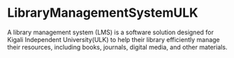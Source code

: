# LibraryManagementSystemULK
A library management system (LMS) is a software solution designed for Kigali Independent University(ULK) to help their library efficiently manage their resources, including books, journals, digital media, and other materials.
